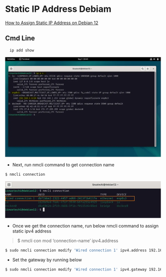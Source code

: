 # Static IP Address Debiam
[How to Assign Static IP Address on Debian 12](https://www.linuxtechi.com/configure-static-ip-address-debian/)

## Cmd Line
```bash
  ip add show
```
![Ip Add Show](images/IP-Command-Output-Debian12-Command-Line-1024x657.webp)

* Next, run nmcli command to get connection name
```bash
$ nmcli connection
```
![Ip Add Show](images/nmcli-connection-command-debian12.webp)

* Once we get the connection name, run below nmcli command to assign static ipv4 address
> $ nmcli con mod  ‘connection-name’ ipv4.address  <IP-Address>
```bash
$ sudo nmcli connection modify 'Wired connection 1' ipv4.address 192.168.1.50/24
```
* Set the gateway by running below
```bash
$ sudo nmcli connection modify 'Wired connection 1' ipv4.gateway 192.168.1.1 
``` 